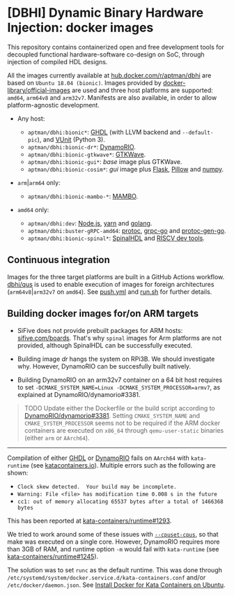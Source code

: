 # [DBHI] Dynamic Binary Hardware Injection: docker images

This repository contains containerized open and free development tools for decoupled functional hardware-software co-design on SoC, through injection of compiled HDL designs.

All the images currently available at [hub.docker.com/r/aptman/dbhi](https://hub.docker.com/r/aptman/dbhi/) are based on `Ubuntu 18.04 (bionic)`. Images provided by [docker-library/official-images](https://github.com/docker-library/official-images#architectures-other-than-amd64) are used and three host platforms are supported: `amd64`, `arm64v8` and `arm32v7`. Manifests are also available, in order to allow platform-agnostic development.


- Any host:
  - `aptman/dbhi:bionic*`: [GHDL](https://github.com/ghdl/ghdl) (with LLVM backend and `--default-pic`), and [VUnit](https://github.com/VUnit/vunit) (Python 3).
  - `aptman/dbhi:bionic-dr*`: [DynamoRIO](https://github.com/DynamoRIO/dynamorio).
  - `aptman/dbhi:bionic-gtkwave*`: [GTKWave](http://gtkwave.sourceforge.net/).
  - `aptman/dbhi:bionic-gui*`: *base* image plus GTKWave.
  - `aptman/dbhi:bionic-cosim*`: *gui* image plus [Flask](https://flask.palletsprojects.com/en/1.1.x/), [Pillow](https://pillow.readthedocs.io/en/stable/) and [numpy](https://numpy.org/).

- `arm`|`arm64` only:
  - `aptman/dbhi:bionic-mambo-*`: [MAMBO](https://github.com/beehive-lab/mambo).

- `amd64` only:
  - `aptman/dbhi:dev`: [Node.js](https://nodejs.org), [yarn](https://yarnpkg.com/) and [golang](https://golang.org/).
  - `aptman/dbhi:buster-gRPC-amd64`: [protoc](https://github.com/protocolbuffers/protobuf/), [grpc-go](https://github.com/grpc/grpc-go) and [protoc-gen-go](https://github.com/golang/protobuf/).
  - `aptman/dbhi:bionic-spinal*`: [SpinalHDL](https://github.com/SpinalHDL/SpinalHDL) and [RISCV dev tools](https://static.dev.sifive.com/dev-tools/).

## Continuous integration

Images for the three target platforms are built in a GitHub Actions workflow. [dbhi/qus](https://github.com/dbhi/qus) is used to enable execution of images for foreign architectures (`arm64v8`|`arm32v7` on `amd64`). See [push.yml](./.github/workflows/push.yml) and [run.sh](./run.sh) for further details.

## Building docker images for/on ARM targets

- SiFive does not provide prebuilt packages for ARM hosts: [sifive.com/boards](https://www.sifive.com/boards/). That's why `spinal` images for Arm platforms are not provided, although SpinalHDL can be successfully executed.

- Building image *dr* hangs the system on RPi3B. We should investigate why. However, DynamoRIO can be succesfully built natively.

- Building DynamoRIO on an arm32v7 container on a 64 bit host requires to set `-DCMAKE_SYSTEM_NAME=Linux -DCMAKE_SYSTEM_PROCESSOR=armv7`, as explained at DynamoRIO/dynamorio#3381.

> TODO Update either the Dockerfile or the build script according to [DynamoRIO/dynamorio#3381](https://github.com/DynamoRIO/dynamorio/issues/3381#issuecomment-468541604).
> Setting `CMAKE_SYSTEM_NAME` and `CMAKE_SYSTEM_PROCESSOR` seems not to be required if the ARM docker containers are executed on `x86_64` through `qemu-user-static` binaries (either `arm` or `AArch64`).

---

Compilation of either [GHDL](https://github.com/ghdl/ghdl/) or [DynamoRIO](https://github.com/DynamoRIO/dynamorio) fails on `AArch64` with `kata-runtime` (see [katacontainers.io](https://katacontainers.io/)). Multiple errors such as the following are shown:

- `Clock skew detected.  Your build may be incomplete.`
- `Warning: File <file> has modification time 0.008 s in the future`
- `cc1: out of memory allocating 65537 bytes after a total of 1466368 bytes`

This has been reported at [kata-containers/runtime#1293](https://github.com/kata-containers/runtime/issues/1293).

We tried to work around some of these issues with [`--cpuset-cpus`](https://docs.docker.com/v17.09/engine/admin/resource_constraints/#cpu), so that make was executed on a single core. However, DynamoRIO requires more than 3GB of RAM, and runtime option `-m` would fail with `kata-runtime` (see [kata-containers/runtime#1245](https://github.com/kata-containers/runtime/issues/1245)).

The solution was to set `runc` as the default runtime. This was done through `/etc/systemd/system/docker.service.d/kata-containers.conf` and/or `/etc/docker/daemon.json`. See [Install Docker for Kata Containers on Ubuntu](https://github.com/kata-containers/documentation/blob/master/install/docker/ubuntu-docker-install.md#install-docker-for-kata-containers-on-ubuntu).
